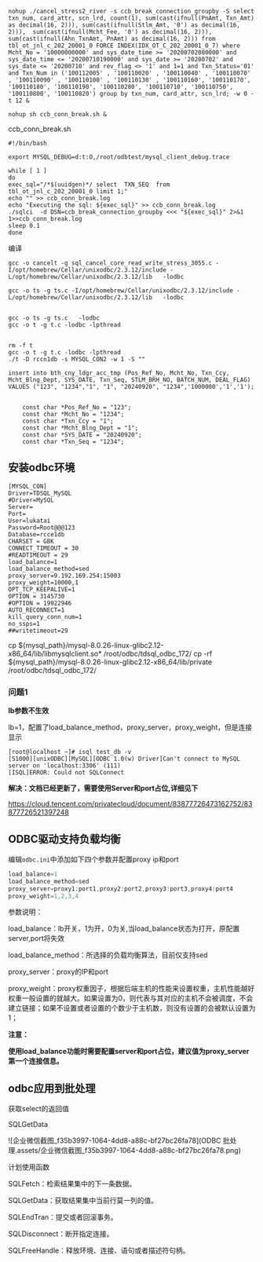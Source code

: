 ```
nohup ./cancel_stress2_river -s ccb_break_connection_groupby -S select txn_num, card_attr, scn_lrd, count(1), sum(cast(ifnull(PnAmt, Txn_Amt) as decimal(16, 2))), sum(cast(ifnull(Stlm_Amt, '0') as decimal(16, 2))),  sum(cast(ifnull(Mcht_Fee, '0') as decimal(16, 2))), sum(cast(ifnull(Ahn_TxnAmt, PnAmt) as decimal(16, 2))) from tbl_ot_jnl_c_202_20001_0 FORCE INDEX(IDX_OT_C_202_20001_0_7) where Mcht_No = '10000000000' and sys_date_time >= '20200702080000' and sys_date_time <= '20200710190000' and sys_date >= '20200702' and sys_date <= '20200710' and rev_flag <> '1' and 1=1 and Txn_Status='01' and Txn_Num in ('100112005' , '100110020' , '100110040' , '100110070' , '100110090' , '100110100' , '100110130' , '100110160', '100110170', '100110180', '100110190', '100110280', '100110710', '100110750', '100110800', '100110820') group by txn_num, card_attr, scn_lrd; -w 0 -t 12 &

nohup sh ccb_conn_break.sh &
```



ccb_conn_break.sh

```
#!/bin/bash
  
export MYSQL_DEBUG=d:t:O,/root/odbtest/mysql_client_debug.trace

while [ 1 ]
do
exec_sql="/*$(uuidgen)*/ select  TXN_SEQ  from  tbl_ot_jnl_c_202_20001_0 limit 1;"
echo "" >> ccb_conn_break.log
echo "Executing the sql: ${exec_sql}" >> ccb_conn_break.log
./sqlci  -d DSN=ccb_break_connection_groupby <<< "${exec_sql}" 2>&1 1>>ccb_conn_break.log
sleep 0.1
done
```





编译

```
gcc -o cancelt -g sql_cancel_core_read_write_stress_3055.c -I/opt/homebrew/Cellar/unixodbc/2.3.12/include -L/opt/homebrew/Cellar/unixodbc/2.3.12/lib   -lodbc
```



```
gcc -o ts -g ts.c -I/opt/homebrew/Cellar/unixodbc/2.3.12/include -L/opt/homebrew/Cellar/unixodbc/2.3.12/lib   -lodbc


gcc -o ts -g ts.c   -lodbc
gcc -o t -g t.c -lodbc -lpthread


```

```
rm -f t
gcc -o t -g t.c -lodbc -lpthread
./t -D rccn1db -s MYSQL_CON2 -w 1 -S ""

```





```
insert into bth_cny_ldgr_acc_tmp (Pos_Ref_No, Mcht_No, Txn_Ccy, Mcht_Blng_Dept, SYS_DATE, Txn_Seq, STLM_BRH_NO, BATCH_NUM, DEAL_FLAG) VALUES ("123", "1234","1", "1", "20240920", "1234",'1000000','1','1');


    const char *Pos_Ref_No = "123";
    const char *Mcht_No = "1234";
    const char *Txn_Ccy = "1";
    const char *Mcht_Blng_Dept = "1";
    const char *SYS_DATE = "20240920";
    const char *Txn_Seq = "1234";
```





## 安装odbc环境

```
[MYSQL_CON]
Driver=TDSQL_MySQL
#Driver=MySQL
Server=
Port=
User=lukatai
Password=Root@@@123
Database=rcce1db
CHARSET = GBK
CONNECT_TIMEOUT = 30
#READTIMEOUT = 29
load_balance=1
load_balance_method=sed
proxy_server=9.192.169.254:15003
proxy_weight=10000,1
OPT_TCP_KEEPALIVE=1
OPTION = 3145730
#OPTION = 19922946
AUTO_RECONNECT=1
kill_query_conn_num=1
no_ssps=1
##writetimeout=29 
```





cp ${mysql_path}/mysql-8.0.26-linux-glibc2.12-x86_64/lib/libmysqlclient.so*    /root/odbc/tdsql_odbc_172/
cp -rf ${mysql_path}/mysql-8.0.26-linux-glibc2.12-x86_64/lib/private    /root/odbc/tdsql_odbc_172/



### 问题1

**lb参数不生效**

lb=1，配置了load_balance_method，proxy_server，proxy_weight，但是连接显示

```
[root@localhost ~]# isql test_db -v
[S1000][unixODBC][MySQL][ODBC 1.0(w) Driver]Can't connect to MySQL server on 'localhost:3306' (111)
[ISQL]ERROR: Could not SQLConnect
```



**解决：文档已经更新了，需要使用Server和port占位,详细见下**

https://cloud.tencent.com/privatecloud/document/83877726473162752/83877726521397248

## ODBC驱动支持负载均衡

编辑`odbc.ini`中添加如下四个参数并配置proxy ip和port

```cpp
load_balance=1
load_balance_method=sed
proxy_server=proxy1:port1,proxy2:port2,proxy3:port3,proxy4:port4
proxy_weight=1,2,3,4
```

参数说明：

load_balance：lb开关，1为开，0为关,当load_balance状态为打开，原配置server,port将失效

load_balance_method：所选择的负载均衡算法，目前仅支持sed

proxy_server：proxy的IP和port

proxy_weight：proxy权重因子，根据后端主机的性能来设置权重，主机性能越好权重一般设置的就越大。如果设置为0，则代表与其对应的主机不会被调度，不会建立链接；如果不设置或者设置的个数少于主机数，则没有设置的会被默认设置为 1；

**注意：**

**使用load_balance功能时需要配置server和port占位，建议值为proxy_server第一个连接信息。**



## odbc应用到批处理

获取select的返回值

SQLGetData



![企业微信截图_f35b3997-1064-4dd8-a88c-bf27bc26fa78](ODBC 批处理.assets/企业微信截图_f35b3997-1064-4dd8-a88c-bf27bc26fa78.png)



计划使用函数

SQLFetch：检索结果集中的下一条数据。

SQLGetData：获取结果集中当前行莫一列的值。

SQLEndTran：提交或者回滚事务。



SQLDisconnect：断开指定连接。

SQLFreeHandle：释放环境、连接、语句或者描述符句柄。	
